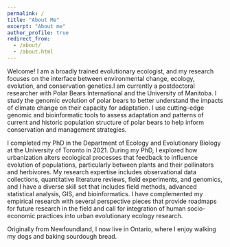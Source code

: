 ```yaml
---
permalink: /
title: "About Me"
excerpt: "About me"
author_profile: true
redirect_from: 
  - /about/
  - /about.html
---
```


Welcome! I am a broadly trained evolutionary ecologist, and my research focuses on the interface between environmental change, ecology, evolution, and conservation genetics.I am currently a postdoctoral researcher with Polar Bears International and the University of Manitoba. I study the genomic evolution of polar bears to better understand the impacts of climate change on their capacity for adaptation. I use cutting-edge genomic and bioinformatic tools to assess adaptation and patterns of current and historic population structure of polar bears to help inform conservation and management strategies. 

I completed my PhD in the Department of Ecology and Evolutionary Biology at the University of Toronto in 2021. During my PhD, I explored how urbanization alters ecological processes that feedback to influence evolution of populations, particularly between plants and their pollinators and herbivores. My research expertise includes observational data collections, quantitative literature reviews, field experiments, and genomics, and I have a diverse skill set that includes field methods, advanced statistical analysis, GIS, and bioinformatics. I have complemented my empirical research with several perspective pieces that provide roadmaps for future research in the field and call for integration of human socio-economic practices into urban evolutionary ecology research. 

Originally from Newfoundland, I now live in Ontario, where I enjoy walking my dogs and baking sourdough bread. 

